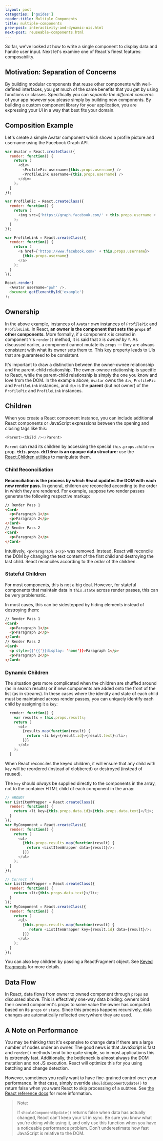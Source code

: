 ```yaml
---
layout: post
categories: ['guides']
reader-title: Multiple Components
title: multiple-components
prev-post: interactivity-and-dynamic-uis.html
next-post: reuseable-components.html
---
```


So far, we've looked at how to write a single component to display data and handle user input. Next let's examine one of React's finest features: composability.


## Motivation: Separation of Concerns

By building modular components that reuse other components with well-defined interfaces, you get much of the same benefits that you get by using functions or classes. Specifically you can *separate the different concerns* of your app however you please simply by building new components. By building a custom component library for your application, you are expressing your UI in a way that best fits your domain.


## Composition Example

Let's create a simple Avatar component which shows a profile picture and username using the Facebook Graph API.

```javascript
var Avatar = React.createClass({
  render: function() {
    return (
      <div>
        <ProfilePic username={this.props.username} />
        <ProfileLink username={this.props.username} />
      </div>
    );
  }
});

var ProfilePic = React.createClass({
  render: function() {
    return (
      <img src={'https://graph.facebook.com/' + this.props.username + '/picture'} />
    );
  }
});

var ProfileLink = React.createClass({
  render: function() {
    return (
      <a href={'https://www.facebook.com/' + this.props.username}>
        {this.props.username}
      </a>
    );
  }
});

React.render(
  <Avatar username="pwh" />,
  document.getElementById('example')
);
```


## Ownership

In the above example, instances of `Avatar` *own* instances of `ProfilePic` and `ProfileLink`. In React, **an owner is the component that sets the `props` of other components**. More formally, if a component `X` is created in component `Y`'s `render()` method, it is said that `X` is *owned by* `Y`. As discussed earlier, a component cannot mutate its `props` — they are always consistent with what its owner sets them to. This key property leads to UIs that are guaranteed to be consistent.

It's important to draw a distinction between the owner-ownee relationship and the parent-child relationship. The owner-ownee relationship is specific to React, while the parent-child relationship is simply the one you know and love from the DOM. In the example above, `Avatar` owns the `div`, `ProfilePic` and `ProfileLink` instances, and `div` is the **parent** (but not owner) of the `ProfilePic` and `ProfileLink` instances.


## Children

When you create a React component instance, you can include additional React components or JavaScript expressions between the opening and closing tags like this:

```javascript
<Parent><Child /></Parent>
```

`Parent` can read its children by accessing the special `this.props.children` prop. **`this.props.children` is an opaque data structure:** use the [React.Children utilities](/react/docs/top-level-api.html#react.children) to manipulate them.


### Child Reconciliation

**Reconciliation is the process by which React updates the DOM with each new render pass.** In general, children are reconciled according to the order in which they are rendered. For example, suppose two render passes generate the following respective markup:

```html
// Render Pass 1
<Card>
  <p>Paragraph 1</p>
  <p>Paragraph 2</p>
</Card>
// Render Pass 2
<Card>
  <p>Paragraph 2</p>
</Card>
```

Intuitively, `<p>Paragraph 1</p>` was removed. Instead, React will reconcile the DOM by changing the text content of the first child and destroying the last child. React reconciles according to the *order* of the children.


### Stateful Children

For most components, this is not a big deal. However, for stateful components that maintain data in `this.state` across render passes, this can be very problematic.

In most cases, this can be sidestepped by hiding elements instead of destroying them:

```html
// Render Pass 1
<Card>
  <p>Paragraph 1</p>
  <p>Paragraph 2</p>
</Card>
// Render Pass 2
<Card>
  <p style={{'{{'}}display: 'none'}}>Paragraph 1</p>
  <p>Paragraph 2</p>
</Card>
```


### Dynamic Children

The situation gets more complicated when the children are shuffled around (as in search results) or if new components are added onto the front of the list (as in streams). In these cases where the identity and state of each child must be maintained across render passes, you can uniquely identify each child by assigning it a `key`:

```javascript
  render: function() {
    var results = this.props.results;
    return (
      <ol>
        {results.map(function(result) {
          return <li key={result.id}>{result.text}</li>;
        })}
      </ol>
    );
  }
```

When React reconciles the keyed children, it will ensure that any child with `key` will be reordered (instead of clobbered) or destroyed (instead of reused).

The `key` should *always* be supplied directly to the components in the array, not to the container HTML child of each component in the array:

```javascript
// WRONG!
var ListItemWrapper = React.createClass({
  render: function() {
    return <li key={this.props.data.id}>{this.props.data.text}</li>;
  }
});
var MyComponent = React.createClass({
  render: function() {
    return (
      <ul>
        {this.props.results.map(function(result) {
          return <ListItemWrapper data={result}/>;
        })}
      </ul>
    );
  }
});

// Correct :)
var ListItemWrapper = React.createClass({
  render: function() {
    return <li>{this.props.data.text}</li>;
  }
});
var MyComponent = React.createClass({
  render: function() {
    return (
      <ul>
        {this.props.results.map(function(result) {
           return <ListItemWrapper key={result.id} data={result}/>;
        })}
      </ul>
    );
  }
});
```

You can also key children by passing a ReactFragment object. See [Keyed Fragments](create-fragment.html) for more details.

## Data Flow

In React, data flows from owner to owned component through `props` as discussed above. This is effectively one-way data binding: owners bind their owned component's props to some value the owner has computed based on its `props` or `state`. Since this process happens recursively, data changes are automatically reflected everywhere they are used.


## A Note on Performance

You may be thinking that it's expensive to change data if there are a large number of nodes under an owner. The good news is that JavaScript is fast and `render()` methods tend to be quite simple, so in most applications this is extremely fast. Additionally, the bottleneck is almost always the DOM mutation and not JS execution. React will optimize this for you using batching and change detection.

However, sometimes you really want to have fine-grained control over your performance. In that case, simply override `shouldComponentUpdate()` to return false when you want React to skip processing of a subtree. See [the React reference docs](/react/docs/component-specs.html) for more information.

> Note:
>
> If `shouldComponentUpdate()` returns false when data has actually changed, React can't keep your UI in sync. Be sure you know what you're doing while using it, and only use this function when you have a noticeable performance problem. Don't underestimate how fast JavaScript is relative to the DOM.
